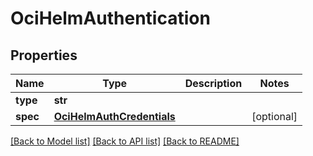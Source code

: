 # OciHelmAuthentication

## Properties
Name | Type | Description | Notes
------------ | ------------- | ------------- | -------------
**type** | **str** |  | 
**spec** | [**OciHelmAuthCredentials**](OciHelmAuthCredentials.md) |  | [optional] 

[[Back to Model list]](../README.md#documentation-for-models) [[Back to API list]](../README.md#documentation-for-api-endpoints) [[Back to README]](../README.md)

